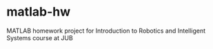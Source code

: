 # matlab-hw
MATLAB homework project for Introduction to Robotics and Intelligent Systems course at JUB
